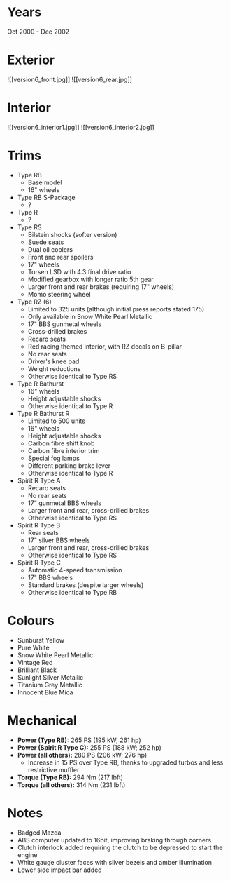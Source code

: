 # Years
Oct 2000 - Dec 2002

# Exterior
![[version6_front.jpg]]
![[version6_rear.jpg]]

# Interior
![[version6_interior1.jpg]]
![[version6_interior2.jpg]]

# Trims
- Type RB
	- Base model
	- 16" wheels
- Type RB S-Package
	- ?
- Type R
	- ?
- Type RS
	- Bilstein shocks (softer version)
	* Suede seats
	* Dual oil coolers
	* Front and rear spoilers
	* 17" wheels
	* Torsen LSD with 4.3 final drive ratio
	* Modified gearbox with longer ratio 5th gear
	- Larger front and rear brakes (requiring 17" wheels)
	- Momo steering wheel
- Type RZ (6)
	- Limited to 325 units (although initial press reports stated 175)
	- Only available in Snow White Pearl Metallic
	- 17" BBS gunmetal wheels
	- Cross-drilled brakes
	- Recaro seats
	- Red racing themed interior, with RZ decals on B-pillar
	- No rear seats
	- Driver's knee pad
	- Weight reductions
	- Otherwise identical to Type RS
- Type R Bathurst
	- 16" wheels
	- Height adjustable shocks
	- Otherwise identical to Type R
- Type R Bathurst R
	- Limited to 500 units
	- 16" wheels
	- Height adjustable shocks
	- Carbon fibre shift knob
	- Carbon fibre interior trim
	- Special fog lamps
	- Different parking brake lever
	- Otherwise identical to Type R
- Spirit R Type A
	- Recaro seats
	- No rear seats
	- 17" gunmetal BBS wheels
	- Larger front and rear, cross-drilled brakes
	- Otherwise identical to Type RS
- Spirit R Type B
	- Rear seats
	- 17" silver BBS wheels
	- Larger front and rear, cross-drilled brakes
	- Otherwise identical to Type RS
- Spirit R Type C
	- Automatic 4-speed transmission
	- 17" BBS wheels
	- Standard brakes (despite larger wheels)
	- Otherwise identical to Type RB

# Colours
- Sunburst Yellow
- Pure White
- Snow White Pearl Metallic
- Vintage Red
- Brilliant Black
- Sunlight Silver Metallic
- Titanium Grey Metallic
- Innocent Blue Mica

# Mechanical
* **Power (Type RB):** 265 PS (195 kW; 261 hp)
* **Power (Spirit R Type C):** 255 PS (188 kW; 252 hp)
* **Power (all others):** 280 PS (206 kW; 276 hp)
	* Increase in 15 PS over Type RB, thanks to upgraded turbos and less restrictive muffler
* **Torque (Type RB):** 294 Nm (217 lbft)
* **Torque (all others):** 314 Nm (231 lbft)

# Notes
* Badged Mazda
* ABS computer updated to 16bit, improving braking through corners
* Clutch interlock added requiring the clutch to be depressed to start the engine
* White gauge cluster faces with silver bezels and amber illumination
* Lower side impact bar added